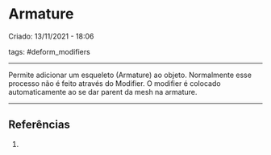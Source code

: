 # Armature
Criado: 13/11/2021 - 18:06

tags: #deform_modifiers

---

Permite adicionar um esqueleto (Armature) ao objeto. Normalmente esse processo não é feito através do Modifier. O modifier é colocado automaticamente ao se dar parent da mesh na armature.

---
## Referências
1.